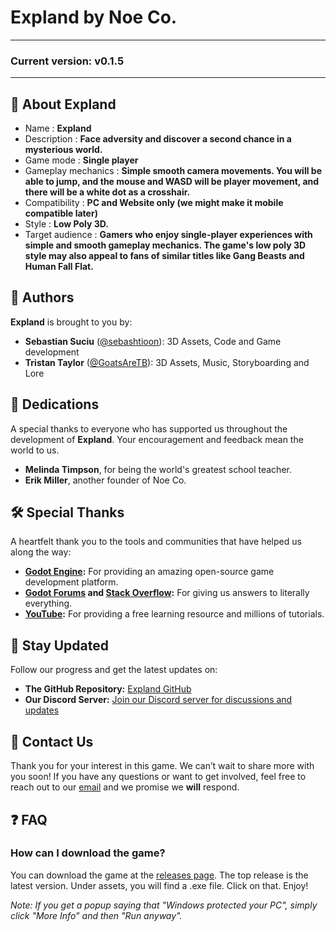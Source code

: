# Expland by Noe Co.
---
### Current version: v0.1.5
---
## 📜 About Expland
- Name : **Expland**
- Description : **Face adversity and discover a second chance in a mysterious world.**
- Game mode : **Single player**
- Gameplay mechanics : **Simple smooth camera movements. You will be able to jump, and the mouse and WASD will be player movement, and there will be a white dot as a crosshair.**
- Compatibility : **PC and Website only (we might make it mobile compatible later)**
- Style : **Low Poly 3D.**
- Target audience : **Gamers who enjoy single-player experiences with simple and smooth gameplay mechanics. The game's low poly 3D style may also appeal to fans of similar titles like Gang Beasts and Human Fall Flat.**

## 👥 Authors

**Expland** is brought to you by:

- **Sebastian Suciu** ([@sebashtioon](https://github.com/sebashtioon)): 3D Assets, Code and Game development
- **Tristan Taylor** ([@GoatsAreTB](https://github.com/GoatsAreTB)): 3D Assets, Music, Storyboarding and Lore

## 🎨 Dedications

A special thanks to everyone who has supported us throughout the development of **Expland**. Your encouragement and feedback mean the world to us.

- **Melinda Timpson**, for being the world's greatest school teacher.
- **Erik Miller**, another founder of Noe Co.

<!--## 🎉 Credits

We would like to acknowledge the contributions of various individuals and resources that have been instrumental in the creation of **Expland**.

- **[Credit Placeholder 1]**: Description of their contribution.
- **[Credit Placeholder 2]**: Description of their contribution.

-->

## 🛠 Special Thanks

A heartfelt thank you to the tools and communities that have helped us along the way:

- **[Godot Engine](https://godotengine.org/):** For providing an amazing open-source game development platform.
- **[Godot Forums](https://forum.godotengine.org/) and [Stack Overflow](https://stackoverflow.com/):** For giving us answers to literally everything.
- **[YouTube](https://youtube.com):** For providing a free learning resource and millions of tutorials.

## 📢 Stay Updated

Follow our progress and get the latest updates on:

- **The GitHub Repository:** [Expland GitHub](https://github.com/sebashtioon/Expland)
- **Our Discord Server:** [Join our Discord server for discussions and updates](https://discord.gg/QNgcKCAJn3)
## 📧 Contact Us
Thank you for your interest in this game. We can’t wait to share more with you soon! If you have any questions or want to get involved, feel free to reach out to our [email](mailto:noeco.official@gmail.com) and we promise we **will** respond.


## ❓ FAQ

### How can I download the game?
You can download the game at the [releases page](https://github.com/sebashtioon/Expland/releases/). The top release is the latest version. Under assets, you will find a .exe file. Click on that. Enjoy!

_Note: If you get a popup saying that "Windows protected your PC", simply click "More Info" and then "Run anyway"._


